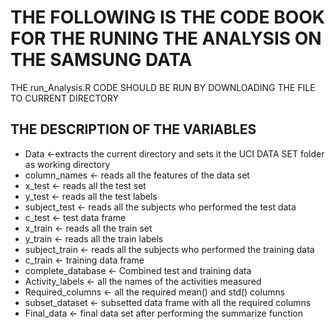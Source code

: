 # THE FOLLOWING IS THE CODE BOOK FOR THE RUNING THE ANALYSIS ON THE SAMSUNG DATA

THE run_Analysis.R CODE SHOULD BE RUN BY DOWNLOADING THE FILE TO CURRENT DIRECTORY

## THE DESCRIPTION OF THE VARIABLES

- Data <-extracts the current directory and sets it the UCI DATA SET folder as working directory
- column_names <- reads all the features of the data set
- x_test <- reads all the test set
- y_test <- reads all the test labels
- subject_test <- reads all the subjects who performed the test data
- c_test <- test data frame
- x_train <- reads all the train set
- y_train <- reads all the train labels
- subject_train <- reads all the subjects who performed the training data
- c_train <- training data frame
- complete_database <- Combined test and training data
- Activity_labels <- all the names of the activities measured
- Required_columns <- all the required mean() and std() columns
- subset_dataset <- subsetted data frame with all the required columns
- Final_data <- final data set after performing the summarize function
